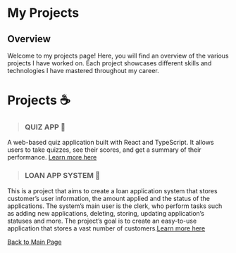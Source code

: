 # My Projects

## Overview

Welcome to my projects page! Here, you will find an overview of the various projects I have worked on. Each project showcases different skills and technologies I have mastered throughout my career.

# Projects ☕️
>### QUIZ APP 🚀
A web-based quiz application built with React and TypeScript. It allows users to take quizzes, see their scores, and get a summary of their performance. [Learn more here](project1.md)

>### LOAN APP SYSTEM 🚀
This is a project that aims to create a loan application system that stores customer’s user information, the amount applied and the status of the applications. The system’s main user is the clerk, who perform tasks such as adding new applications, deleting, storing, updating application’s statuses and more. The project’s goal is to create an easy-to-use application that stores a vast number of customers.[Learn more here](project2.md)

[Back to Main Page](/index.md)

